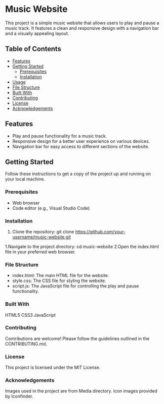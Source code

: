 # Music Website

This project is a simple music website that allows users to play and pause a music track. It features a clean and responsive design with a navigation bar and a visually appealing layout.

## Table of Contents

- [Features](#features)
- [Getting Started](#getting-started)
  - [Prerequisites](#prerequisites)
  - [Installation](#installation)
- [Usage](#usage)
- [File Structure](#file-structure)
- [Built With](#built-with)
- [Contributing](#contributing)
- [License](#license)
- [Acknowledgements](#acknowledgements)

## Features

- Play and pause functionality for a music track.
- Responsive design for a better user experience on various devices.
- Navigation bar for easy access to different sections of the website.

## Getting Started

Follow these instructions to get a copy of the project up and running on your local machine.

### Prerequisites

- Web browser
- Code editor (e.g., Visual Studio Code)

### Installation

1. Clone the repository:
   git clone https://github.com/your-username/music-website.git

1.Navigate to the project directory:
cd music-website
2.Open the index.html file in your preferred web browser.

### File Structure
- index.html: The main HTML file for the website.
- style.css: The CSS file for styling the website.
- script.js: The JavaScript file for controlling the play and pause functionality.
### Built With
HTML5
CSS3
JavaScript
### Contributing
Contributions are welcome! Please follow the guidelines outlined in the CONTRIBUTING.md.

### License
This project is licensed under the MIT License.

### Acknowledgements
Images used in the project are from Media directory.
Icon images provided by Iconfinder.
